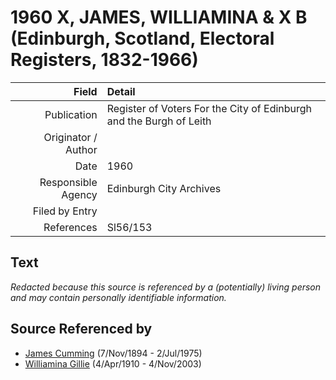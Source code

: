 ﻿---
layout: page
permalink: /sources/s43991336
---

# 1960 X, JAMES, WILLIAMINA & X B (Edinburgh, Scotland, Electoral Registers, 1832-1966)

Field | Detail
---:|:---
Publication | Register of Voters For the City of Edinburgh and the Burgh of Leith
Originator / Author | 
Date | 1960
Responsible Agency | Edinburgh City Archives
Filed by Entry | 
References | Sl56/153

## Text

_Redacted because this source is referenced by a (potentially) living person and may contain personally identifiable information._

## Source Referenced by

* [James Cumming](../people/@492889@-james-cumming-b1894-11-7-d1975-7-2.md) (7/Nov/1894 - 2/Jul/1975)
* [Williamina Gillie](../people/@23770336@-williamina-gillie-b1910-4-4-d2003-11-4.md) (4/Apr/1910 - 4/Nov/2003)
